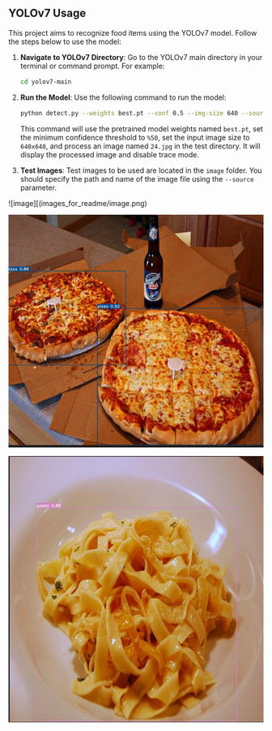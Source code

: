 ## YOLOv7 Usage

This project aims to recognize food items using the YOLOv7 model. Follow the steps below to use the model:

1. **Navigate to YOLOv7 Directory**: Go to the YOLOv7 main directory in your terminal or command prompt. For example:

   ```bash
   cd yolov7-main
   ```

2. **Run the Model**: Use the following command to run the model:

   ```bash
   python detect.py --weights best.pt --conf 0.5 --img-size 640 --source test/24.jpg --view-img --no-trace
   ```

   This command will use the pretrained model weights named `best.pt`, set the minimum confidence threshold to `%50`, set the input image size to `640x640`, and process an image named `24.jpg` in the test directory. It will display the processed image and disable trace mode.

3. **Test Images**: Test images to be used are located in the `image` folder. You should specify the path and name of the image file using the `--source` parameter.

![image][(images_for_readme/image.png)

![image](images_for_readme/2.png)

![image](images_for_readme/3.png)
